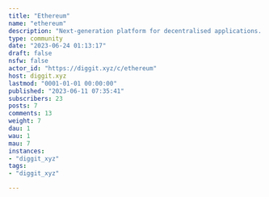 ```yaml
---
title: "Ethereum" 
name: "ethereum"
description: "Next-generation platform for decentralised applications. Dive in at [ethereum.org](ethereum.org)"
type: community
date: "2023-06-24 01:13:17"
draft: false
nsfw: false
actor_id: "https://diggit.xyz/c/ethereum"
host: diggit.xyz
lastmod: "0001-01-01 00:00:00"
published: "2023-06-11 07:35:41"
subscribers: 23
posts: 7
comments: 13
weight: 7
dau: 1
wau: 1
mau: 7
instances:
- "diggit_xyz"
tags: 
- "diggit_xyz"

---
```

